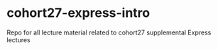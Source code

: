 # cohort27-express-intro
Repo for all lecture material related to cohort27 supplemental Express lectures
